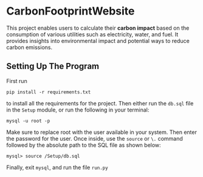 # CarbonFootprintWebsite
This project enables users to calculate their **carbon impact** based on the consumption of various utilities such as electricity, water, and fuel. It provides insights into environmental impact and potential ways to reduce carbon emissions.  

## Setting Up The Program
First run
```
pip install -r requirements.txt
```
to install all the requirements for the project.
Then either run the `db.sql` file in the `Setup` module, or run the following in your terminal:
```
mysql -u root -p
```
Make sure to replace root with the user available in your system.
Then enter the password for the user. 
Once inside, use the `source` or `\.` command followed by the absolute path to the SQL file as shown below:
```
mysql> source /Setup/db.sql
```
Finally, exit `mysql`, and run the file `run.py`
